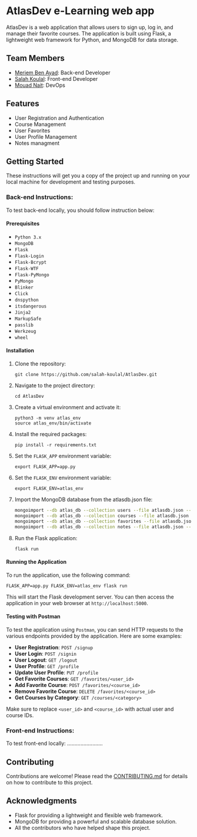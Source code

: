 # AtlasDev e-Learning web app

AtlasDev is a web application that allows users to sign up, log in, and manage their favorite courses. The application is built using Flask, a lightweight web framework for Python, and MongoDB for data storage.

## Team Members

- [Meriem Ben Ayad](https://www.linkedin.com/in/meriem-benayad/): Back-end Developer
- [Salah Koulal](https://www.linkedin.com/in/salah-koulal-ab2523264/): Front-end Developer
- [Mouad Nait](https://www.linkedin.com/in/mouad-nait-si-017b73200/): DevOps

## Features

- User Registration and Authentication
- Course Management
- User Favorites
- User Profile Management
- Notes managment

## Getting Started

These instructions will get you a copy of the project up and running on your local machine for development and testing purposes.

### Back-end Instructions:

To test back-end locally, you should follow instruction below:

#### Prerequisites

- `Python 3.x`
- `MongoDB`
- `Flask`
- `Flask-Login`
- `Flask-Bcrypt`
- `Flask-WTF`
- `Flask-PyMongo`
- `PyMongo`
- `Blinker`
- `Click`
- `dnspython`
- `itsdangerous`
- `Jinja2`
- `MarkupSafe`
- `passlib`
- `Werkzeug`
- `wheel`

#### Installation

1. Clone the repository:

   ```
   git clone https://github.com/salah-koulal/AtlasDev.git
   ```

2. Navigate to the project directory:

   ```
   cd AtlasDev
   ```

3. Create a virtual environment and activate it:

   ```
   python3 -m venv atlas_env
   source atlas_env/bin/activate
   ```

4. Install the required packages:

   ```
   pip install -r requirements.txt
   ```

5. Set the `FLASK_APP` environment variable:

   ```
   export FLASK_APP=app.py
   ```

6. Set the `FLASK_ENV` environment variable:

   ```
   export FLASK_ENV=atlas_env
   ```

7. Import the MongoDB database from the atlasdb.json file:

   ```sh
   mongoimport --db atlas_db --collection users --file atlasdb.json --jsonArray
   mongoimport --db atlas_db --collection courses --file atlasdb.json --jsonArray
   mongoimport --db atlas_db --collection favorites --file atlasdb.json --jsonArray
   mongoimport --db atlas_db --collection notes --file atlasdb.json --jsonArray
   ```

8. Run the Flask application:
   ```
   flask run
   ```

#### Running the Application

To run the application, use the following command:

```
FLASK_APP=app.py FLASK_ENV=atlas_env flask run
```

This will start the Flask development server. You can then access the application in your web browser at `http://localhost:5000`.

#### Testing with Postman

To test the application using `Postman`, you can send HTTP requests to the various endpoints provided by the application. Here are some examples:

- **User Registration**: `POST /signup`
- **User Login**: `POST /signin`
- **User Logout**: `GET /logout`
- **User Profile**: `GET /profile`
- **Update User Profile**: `PUT /profile`
- **Get Favorite Courses**: `GET /favorites/<user_id>`
- **Add Favorite Course**: `POST /favorites/<course_id>`
- **Remove Favorite Course**: `DELETE /favorites/<course_id>`
- **Get Courses by Category**: `GET /courses/<category>`

Make sure to replace `<user_id>` and `<course_id>` with actual user and course IDs.

### Front-end Instructions:

To test front-end locally: ........................

## Contributing

Contributions are welcome! Please read the [CONTRIBUTING.md](CONTRIBUTING.md) for details on how to contribute to this project.

## Acknowledgments

- Flask for providing a lightweight and flexible web framework.
- MongoDB for providing a powerful and scalable database solution.
- All the contributors who have helped shape this project.
